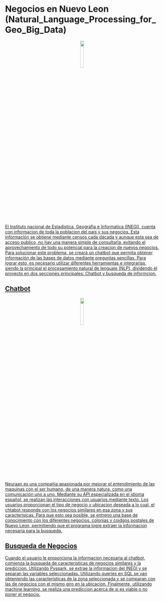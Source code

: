 # Negocios en Nuevo Leon (Natural_Language_Processing_for_Geo_Big_Data)

<p align="center">
  <a href="https://www.inegi.org.mx"><img src="https://user-images.githubusercontent.com/67669430/203458100-1e10d159-3f62-4016-8829-4b9176e3daac.png" width="15%" height="15%">
</p>

El Instituto nacional de Estadistica, Geografia e Informatica (INEGI), cuenta con informacion de toda la poblacion del pais y sus negocios. Esta información se obtiene mediante censos cada dácada y aunque esta sea de acceso publico, no hay una manera simple de consultarla, evitando el aprovechamiento de todo su potencial para la creacion de nuevos negocios. Para solucionar este problema, se creará un chatbot que permita obtener información de las bases de datos mediante preguntas sencillas. Para lograr esto, es necesario utilizar diferentes herramientas e integrarlas, siendo la principal el procesamiento natural de lenguaje (NLP), dividendo el proyecto en dos secciones principales: Chatbot y busqueda de informcion. 



## Chatbot

<p align="center">
  <a href="https://www.neuraan.com"><img src="https://user-images.githubusercontent.com/67669430/203458027-17464d5d-4383-4852-8ea3-184859899117.png" width="15%" height="15%">
</p>



Neuraan es una compañia apasionada por mejorar el entendimiento de las maquinas con el ser humano, de una manera natura, como una comunicación uno a uno. Mediante su API especializada en el idioma español, se realizan las interacciones con usuarios mediante texto. Los usuarios proporcionan el tipo de negocio y ubicacion deseada a lo cual, el chtabot responde con los negocios similares en esa zona y sus caracterisicas. Para que esto sea posible, se entreno una base de conocimiento con los diferentes negocios, colonias y coidgos postales de Nuevo Leon, permitiendo que el programa logre extraer la informacion necesaria para la busqueda.



## Busqueda de Negocios

Cuando el usuario le proporciona la informacion necesaria al chatbot, comienza la busqueda de caracteristicas de negocios similares y la prediccion. Utilizando Pyspark, se extrae la informacion del INEGI y se separan las variables seleccionadas. Utilizando queries en SQL se van obteniendo las caracteristicas de la zona seleccionada y se comparan con las de negocios con el mismo giro en la ubicacion. Finalmente, utilizando machine learning, se realiza una prediccion acerca de si es viable o no poner el negocio.
